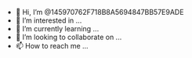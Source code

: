 - 👋 Hi, I’m @145970762F718B8A5694847BB57E9ADE
- 👀 I’m interested in ...
- 🌱 I’m currently learning ...
- 💞️ I’m looking to collaborate on ...
- 📫 How to reach me ...

<!---
145970762F718B8A5694847BB57E9ADE/145970762F718B8A5694847BB57E9ADE is a ✨ special ✨ repository because its `README.md` (this file) appears on your GitHub profile.
You can click the Preview link to take a look at your changes.
--->
